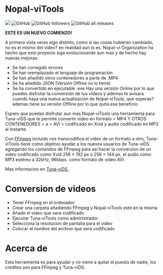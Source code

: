 # Nopal-viTools
<img src="https://img.shields.io/liberapay/receives/fcoagz.svg?logo=liberapay"> ![GitHub](https://img.shields.io/github/license/nopal-vi/nopal-vitools?color=r&logo=i) ![GitHub followers](https://img.shields.io/github/followers/nopal-vi?color=r) ![GitHub all releases](https://img.shields.io/github/downloads/nopal-vi/nopal-vitools/total?color=r)

**ESTE ES UN NUEVO COMIENZO!**

A primera vista veras algo distinto, como si las cosas hubieran cambiado, no es el mismo del vídeo? en realidad aun lo es. Nopal-vi Organization ha hecho que este proyecto siga evolucionando aun mas y de hecho hay nuevas mejoras:

- Se han corregido errores
- Se han reemplazado el lenguaje de programación
- Se han añadido otros contenedores a parte de .MP4
- Se ha añadido JSON (Versión Offline no lo tiene)
- Se ha convertido en ejecutable .exe
Hay una versión Online por lo que puedes disfrutar la conversión de tus vídeos y ademas te avisara cuando haya una nueva actualización de Nopal-viTools, que esperas? ademas tiene su versión Offline por lo que quita ese beneficio.

Espero que puedas disfrutar aun mas Nopal-viTools una herramienta  para  Tuna-viDS  que te permite convertir video en formato < MP4 Y OTROS CONTENEDORES > a < AVI > codificado en Xvid y audio codificado en MP3 al instante.

Con [FFmpeg](https://ffmpeg.org/) incluido nos transcodifica el video de un formato a otro, Tuna-viTools tiene como objetivo ayudar a los nuevos usuarios de Tuna-viDS agregando los comandos de FFmpeg para asi hacer la conversion de un video codificado como Xvid 256 × 192 px o 256 × 144 px, el audio como MP3 estéreo a 32kHz, 96kbps. como formato de video AVI.

Mas informacion en [Tuna-viDS.](https://www.chishm.com/tuna-vids/index.html)

Conversion de videos
======

* Tener FFmpeg en el ordenador 
* Crear una carpeta añadiendo FFmpeg y Nopal-viTools este en la misma
* Añade el video que sera codificado
* Ejecutar Tuna-viTools como administrador
* Selecciona la resolucion de pantalla para el video
* Colocar el nombre del archivo que sera codificado

Acerca de
======

Esta herramienta es para ayudar y no viene a quitar el puesto de nadie, los creditos son para FFmpeg y Tuna-viDS.
